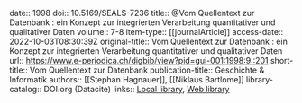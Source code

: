 date:: 1998
doi:: 10.5169/SEALS-7236
title:: @Vom Quellentext zur Datenbank : ein Konzept zur integrierten Verarbeitung quantitativer und qualitativer Daten
volume:: 7-8
item-type:: [[journalArticle]]
access-date:: 2022-10-03T08:30:39Z
original-title:: Vom Quellentext zur Datenbank : ein Konzept zur integrierten Verarbeitung quantitativer und qualitativer Daten
url:: https://www.e-periodica.ch/digbib/view?pid=gui-001:1998:9::201
short-title:: Vom Quellentext zur Datenbank
publication-title:: Geschichte & Informatik
authors:: [[Stephan Hagnauer]], [[Niklaus Bartlome]]
library-catalog:: DOI.org (Datacite)
links:: [Local library](zotero://select/groups/2386895/items/H6PQ5FVN), [Web library](https://www.zotero.org/groups/2386895/items/H6PQ5FVN)
